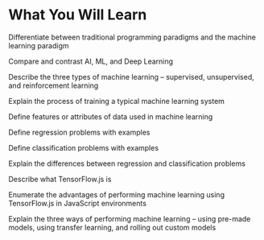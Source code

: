# What You Will Learn


Differentiate between traditional programming paradigms and the machine learning paradigm

Compare and contrast AI, ML, and Deep Learning

Describe the three types of machine learning – supervised, unsupervised, and reinforcement learning 

Explain the process of training a typical machine learning system 

Define features or attributes of data used in machine learning

Define regression problems with examples

Define classification problems with examples

Explain the differences between regression and classification problems

Describe what TensorFlow.js is

Enumerate the advantages of performing machine learning using TensorFlow.js in JavaScript environments

Explain the three ways of performing machine learning – using pre-made models, using transfer learning, and rolling out custom models